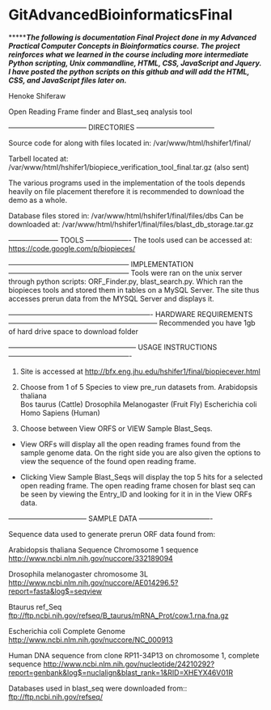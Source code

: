 # GitAdvancedBioinformaticsFinal
********The following is documentation Final Project done in my Advanced Practical Computer Concepts in Bioinformatics course.
The project reinforces what we learned in the course including more intermediate Python scripting, Unix commandline, HTML, CSS,
JavaScript and Jquery. I have posted the python scripts on this github and will add the HTML, CSS, and JavaScript files later on.***

Henoke Shiferaw

Open Reading Frame finder and Blast_seq analysis tool

———————————
DIRECTORIES
———————————

Source code for along with files located in:
/var/www/html/hshifer1/final/

Tarbell located at:
/var/www/html/hshifer1/biopiece_verification_tool_final.tar.gz
(also sent)

The various programs used in the implementation of the tools depends heavily on file placement therefore it is recommended to download the demo as a whole.


Database files stored in:
/var/www/html/hshifer1/final/files/dbs
Can be downloaded at:
/var/www/html/hshifer1/final/files/blast_db_storage.tar.gz

———————
TOOLS
——————-
The tools used can be accessed at:
https://code.google.com/p/biopieces/

—————————————————
IMPLEMENTATION
—————————————————
Tools were ran on the unix server through python scripts: ORF_Finder.py, blast_search.py. Which ran the biopieces tools and stored them in tables on a MySQL Server. The site thus accesses prerun data from the MYSQL Server and displays it.

————————————————————-
HARDWARE REQUIREMENTS
—————————————————————
Recommended you have 1gb of hard drive space to download folder


——————————————————
USAGE INSTRUCTIONS
—————————————————-

1. Site is accessed at http://bfx.eng.jhu.edu/hshifer1/final/biopiecever.html

2. Choose from 1 of 5 Species to view pre_run datasets from.
Arabidopsis thaliana  
Bos taurus (Cattle)
Drosophila Melanogaster (Fruit Fly)
Escherichia coli 
Homo Sapiens (Human)

3. Choose between View ORFS or VIEW Sample Blast_Seqs.
* View ORFs will display all the open reading frames found from the sample genome data. On the right side you are also given the options to view the sequence of the found open reading frame.


* Clicking View Sample Blast_Seqs will display the top 5 hits for a selected open reading frame. The open reading frame chosen for blast seq can be seen by viewing the Entry_ID and looking for it in in the View ORFs data.


———————————
SAMPLE DATA
——————————-

Sequence data used to generate prerun ORF data found from:

Arabidopsis thaliana Sequence Chromosome 1 sequence
http://www.ncbi.nlm.nih.gov/nuccore/332189094


Drosophila melanogaster chromosome 3L 
http://www.ncbi.nlm.nih.gov/nuccore/AE014296.5?report=fasta&log$=seqview


Btaurus ref_Seq
ftp://ftp.ncbi.nih.gov/refseq/B_taurus/mRNA_Prot/cow.1.rna.fna.gz


Escherichia coli Complete Genome
http://www.ncbi.nlm.nih.gov/nuccore/NC_000913

Human DNA sequence from clone RP11-34P13 on chromosome 1, complete sequence
http://www.ncbi.nlm.nih.gov/nucleotide/24210292?report=genbank&log$=nuclalign&blast_rank=1&RID=XHEYX46V01R

Databases used in blast_seq were downloaded from::
ftp://ftp.ncbi.nih.gov/refseq/
